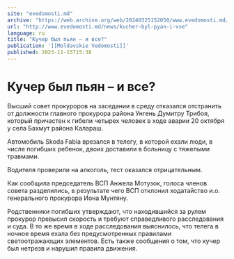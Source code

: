 ```yaml
---
site: "evedomosti.md"
archive: "https://web.archive.org/web/20240325152050/www.evedomosti.md/news/kucher-byl-pyan-i-vse"
url: "http://www.evedomosti.md/news/kucher-byl-pyan-i-vse"
language: ru
title: "Кучер был пьян – и все?"
publication: '[[Moldavskie Vedomosti]]'
published: 2023-11-15T15:38
---
```


# Кучер был пьян – и все?

Высший совет прокуроров на заседании в среду отказался отстранить от должности главного прокурора района Унгень Думитру Трибоя, который причастен к гибели четырех человек в ходе аварии 20 октября у села Бахмут района Калараш.

Автомобиль Skoda Fabia врезался в телегу, в которой ехали люди, в числе погибших ребенок, двоих доставили в больницу с тяжелыми травмами.

Водителя проверили на алкоголь, тест оказался отрицательным.

Как сообщила председатель ВСП Анжела Мотузок, голоса членов совета разделились, в результате чего ВСП отклонил ходатайство и.о. генерального прокурора Иона Мунтяну.

Родственники погибших утверждают, что находившийся за рулем прокурор превысил скорость и требуют справедливого расследования и суда. В то же время в ходе расследования выяснилось, что телега в ночное время ехала без предусмотренных правилами светоотражающих элементов. Есть также сообщения о том, что кучер был нетрезв и нарушил правила движения.